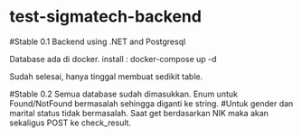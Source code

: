 # test-sigmatech-backend
#Stable 0.1
Backend using .NET and Postgresql

Database ada di docker.
install : docker-compose up -d

Sudah selesai, hanya tinggal membuat sedikit table.


#Stable 0.2
Semua database sudah dimasukkan.
Enum untuk Found/NotFound bermasalah sehingga diganti ke string. #Untuk gender dan marital status tidak bermasalah.
Saat get berdasarkan NIK maka akan sekaligus POST ke check_result.
